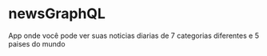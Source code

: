 # newsGraphQL

App onde você pode ver suas noticias diarias de 7 categorias diferentes e 5 paises do mundo
